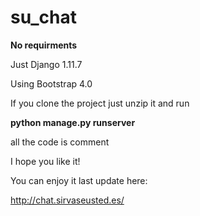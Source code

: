 # su_chat

**No requirments**

Just Django 1.11.7

Using Bootstrap 4.0

If you clone the project just unzip it and run

**python manage.py runserver**


all the code is comment

I hope you like it!

You can enjoy it last update here:

http://chat.sirvaseusted.es/
